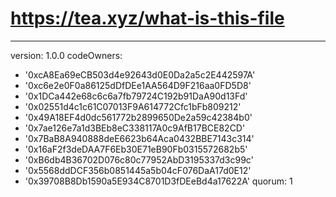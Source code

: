 # https://tea.xyz/what-is-this-file
---
version: 1.0.0
codeOwners:
  - '0xcA8Ea69eCB503d4e92643d0E0Da2a5c2E442597A'
  - '0xc6e2e0F0a86125dDfDEe1AA564D9F216aa0FD5D8'
  - '0x1DCa442e68c6c6a7fb79724C192b91DaA90d13Fd'
  - '0x02551d4c1c61C07013F9A614772Cfc1bFb809212'
  - '0x49A18EF4d0dc561772b2899650De2a59c42384b0'
  - '0x7ae126e7a1d3BEb8eC338117A0c9AfB17BCE82CD'
  - '0x7BaB8A940888deE6623b64Aca0432BBE7143c314'
  - '0x16aF2f3deDAA7F6Eb30E71eB90Fb0315572682b5'
  - '0xB6db4B36702D076c80c77952AbD3195337d3c99c'
  - '0x5568ddDCF356b0851445a5b04cF076DaA17d0E12'
  - '0x39708B8Db1590a5E934C8701D3fDEeBd4a17622A'
quorum: 1
